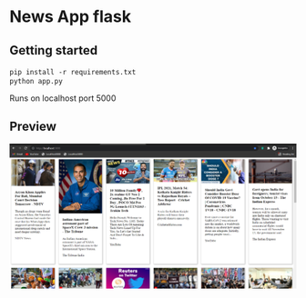# News App flask

## Getting started

```shell
pip install -r requirements.txt
python app.py
```
Runs on localhost port 5000

## Preview
![Preview](NewsApp_Flask\assets\snap.png)